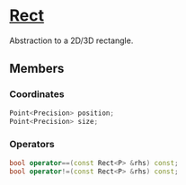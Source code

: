 # [Rect](Rect.hpp)

Abstraction to a 2D/3D rectangle.

## Members

### Coordinates

```cpp
Point<Precision> position;
Point<Precision> size;
```

### Operators

```cpp
bool operator==(const Rect<P> &rhs) const;
bool operator!=(const Rect<P> &rhs) const;
```